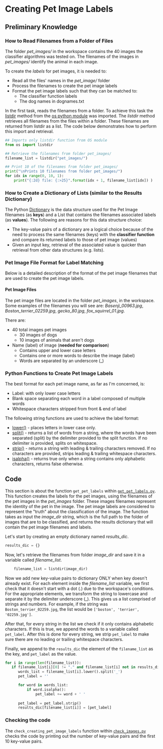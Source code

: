 # Creating Pet Image Labels
## Preliminary Knowledge
### How to Read Filenames from a Folder of Files
The folder _pet_images/_ in the workspace contains the 40 images the classifier algorithms was tested on. The filenames of the images in _pet_images/_ identify the animal in each image.

To create the _labels_ for pet images, it is needed to:
* Read all the files' names in the _pet_image/_ folder
* Process the filenames to create the pet image labels
* Format the pet image labels such that they can be matched to:
    * The classifier function labels
    * The dog names in dognames.txt


In the first task, reads the filenames from a folder. To achieve this task the [listdir][listdir] method from the [os python module][os] was imported. The _listdir_ method retrieves all filenames from the files within a folder. These filenames are returned from listdir as a list. The code below demonstrates how to perform this import and retrieval.

```python
## Imports only listdir function from OS module 
from os import listdir  

## Retrieve the filenames from folder pet_images/
filename_list = listdir("pet_images/")

## Print 10 of the filenames from folder pet_images/
print("\nPrints 10 filenames from folder pet_images/")
for idx in range(0, 10, 1):
    print("{:2d} file: {:>25}".format(idx + 1, filename_list[idx]) )
```

### How to Create a Dictionary of Lists (similar to the Results Dictionary)
The Python [Dictionary][dict] is the data structure used for the Pet Image filenames (as **keys**) and a List that contains the filenames associated labels (as **values**). The following are reasons for this data structure choice:
* The key-value pairs of a dictionary are a logical choice because of the need to process the same filenames (keys) with the **classifier function** and compare its returned labels to those of pet image (values)
* Given an input key, retrieval of the associated value is quicker than retrieval from other data structures (e.g. lists).

### Pet Image File Format for Label Matching
Below is a detailed description of the format of the pet image filenames that are used to create the pet image labels.

#### Pet Image Files
The pet image files are located in the folder _pet_images_, in the workspace. Some examples of the filenames you will see are: _Basenji_00963.jpg_, _Boston_terrier_02259.jpg_, _gecko_80.jpg_, _fox_squirrel_01.jpg_.

There are:
* 40 total images pet images
    * 30 images of dogs
    * 10 images of animals that aren't dogs
* Name (label) of image (**needed for comparison**)
    * Contains upper and lower case letters
    * Contains one or more words to describe the image (label)
    * Words are separated by an underscore (_)

### Python Functions to Create Pet Image Labels
The best format for each pet image name, as far as I'm concerned, is:
* Label: with only lower case letters
* Blank space separating each word in a label composed of multiple words
* Whitespace characters stripped from front & end of label

The following string functions are used to achieve the label format:

* [lower()][lower] - places letters in lower case only.
* [split()][split] - returns a list of words from a string, where the words have been separated (split) by the delimiter provided to the split function. If no delimiter is provided, splits on whitespace.
* [strip()][strip] - returns a string with leading & trailing characters removed. If no characters are provided, strips leading & trailing whitespace characters.
* [isalpha()][isalpha] - returns true only when a string contains only alphabetic characters, returns false otherwise.



## Code 
This section is about the function `get_pet_labels` within [`get_pet_labels.py`][file]. This function creates the labels for the pet images, using the filenames of the pet images in the _pet_images_ folder. These images filenames represent the identity of the pet in the image. The pet image labels are considered to represent the "truth" about the classification of the image. The function takes as input the _image_dir_ string, which is the full path to the folder of images that are to be classified, and returns the results dictionary that will contain the pet image filenames and labels. 

Let's start by creating an empty dictionary named _results_dic_.
```python
results_dic = {}
```
Now, let's retrieve the filenames from folder _image_dir_ and save it in a variable called _filename_list_.
```python
    filename_list = listdir(image_dir)
```
Now we add new key-value pairs to dictionary ONLY when key doesn't already exist. For each element inside the _filename_list_ variable, we first check that it doesn't start with a dot (.) due to the workspace's conditions. 
For the appropriate elements, we transform the string to lowercase and separate it by the delimiter underscore (_). This gives us a list comprised of strings and numbers. For example, if the string was `Boston_terrier_02259.jpg`, the list would be `['boston', 'terrier', '02259.jpg']`. 

After that, for every string in the list we check if it only contains alphabetic characters. If this is true, we append the words to a variable called `pet_label`. After this is done for every string, we strip `pet_label` to make sure there are no leading or trailing whitespace characters. 

Finally, we append to the `results_dic`  the element of the `filename_list` as the key, and `pet_label` as the value. 

```python
for i in range(len(filename_list)):
   if filename_list[i][0] != "." and filename_list[i] not in results_dic:
      words_list = filename_list[i].lower().split('_')
      pet_label = ''

      for word in words_list:
          if word.isalpha():
              pet_label += word + ' '
              
      pet_label = pet_label.strip()
      results_dic[filename_list[i]] = [pet_label]
```

### Checking the code
The `check_creating_pet_image_labels` function within [`check_images.py`][check_images] checks the code by printing out the number of key-value pairs and the first 10 key-value pairs.



[//]: ()
[file]: <https://github.com/Gabrielaholzel/Udacity-Image-Classifier/blob/b16a481fc0b4d54f6ab70ee49400ef18b3535e21/First_Project/get_pet_labels.py>
[check_images]: <https://github.com/Gabrielaholzel/Udacity-Image-Classifier/blob/b16a481fc0b4d54f6ab70ee49400ef18b3535e21/First_Project/check_images.py>
[listdir]: <https://docs.python.org/3/library/os.html#os.listdir>
[os]: <https://docs.python.org/3/library/os.html>
[dict]: <https://docs.python.org/3/tutorial/datastructures.html#dictionaries>
[lower]: <https://docs.python.org/3/library/stdtypes.html#str.lower>
[split]: <https://docs.python.org/3/library/stdtypes.html#str.split>
[strip]: <https://docs.python.org/3/library/stdtypes.html#str.strip>
[isalpha]: <https://docs.python.org/3/library/stdtypes.html#str.isalpha>
